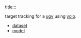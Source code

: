 title:::

target tracking for a [ugv](https://github.com/kamangir/bluer-ugv/tree/main/bluer_ugv/docs/swallow/digital/algo) using [yolo](https://github.com/ultralytics/ultralytics).

- [dataset](./dataset)
- [model](./model)